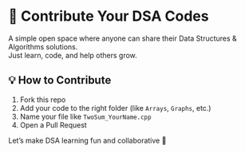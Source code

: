 # 🚀 Contribute Your DSA Codes

A simple open space where anyone can share their Data Structures & Algorithms solutions.  
Just learn, code, and help others grow.

## 💡 How to Contribute
1. Fork this repo  
2. Add your code to the right folder (like `Arrays`, `Graphs`, etc.)  
3. Name your file like `TwoSum_YourName.cpp`  
4. Open a Pull Request  

Let’s make DSA learning fun and collaborative 💪
